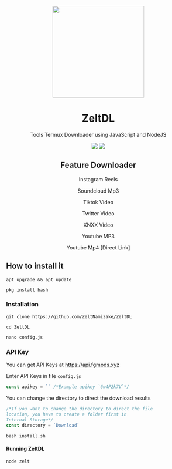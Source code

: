 <div align="center">
  <img src="https://telegra.ph/file/cdc773903a4bc8ede3baa.jpg" width="250">
  
# ZeltDL
Tools Termux Downloader using JavaScript and NodeJS
<p>
<img src="https://img.shields.io/badge/JAVASCRIPT-F7DF1E?style=for-the-badge&logo=javascript&logoColor=Yellow&labelColor=black">
<img src="https://img.shields.io/badge/NodeJS-339933?style=for-the-badge&logo=node.js&logoColor=Yellow&labelColor=black">
</p>



## Feature Downloader

Instagram Reels

Soundcloud Mp3

Tiktok Video

Twitter Video

XNXX Video

Youtube MP3

Youtube Mp4 [Direct Link]


</div>

## How to install it
`apt upgrade && apt update`

`pkg install bash`

### Installation

`git clone https://github.com/ZeltNamizake/ZeltDL`

`cd ZeltDL`

`nano config.js`

### API Key
You can get API Keys at https://api.fgmods.xyz

Enter API Keys in file  `config.js`
```javascript
const apikey = `` /*Example apikey `6w4P2k7V`*/ 
```

You can change the directory to direct the download results
```javascript
/*If you want to change the directory to direct the file
location, you have to create a folder first in 
Internal Storage*/
const directory = `Download`
```

`bash install.sh`

#### Running ZeltDL
`node zelt`
